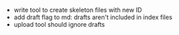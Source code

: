 - write tool to create skeleton files with new ID
- add draft flag to md: drafts aren't included in index files
- upload tool should ignore drafts
